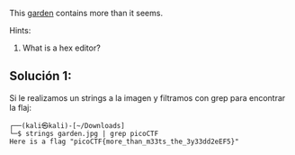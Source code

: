This [garden](https://jupiter.challenges.picoctf.org/static/4153422e18d40363e7ffc7e15a108683/garden.jpg) contains more than it seems.

Hints:
1. What is a hex editor?

## Solución 1:
Si le realizamos un strings a la imagen y filtramos con grep para encontrar la flaj:
```
┌──(kali㉿kali)-[~/Downloads]
└─$ strings garden.jpg | grep picoCTF
Here is a flag "picoCTF{more_than_m33ts_the_3y33dd2eEF5}"

```